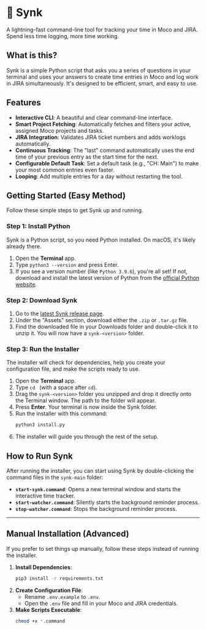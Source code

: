 # 🚀 Synk

A lightning-fast command-line tool for tracking your time in Moco and JIRA. Spend less time logging, more time working.

## What is this?

Synk is a simple Python script that asks you a series of questions in your terminal and uses your answers to create time entries in Moco and log work in JIRA simultaneously. It's designed to be efficient, smart, and easy to use.

## Features

* **Interactive CLI**: A beautiful and clear command-line interface.
* **Smart Project Fetching**: Automatically fetches and filters your active, assigned Moco projects and tasks.
* **JIRA Integration**: Validates JIRA ticket numbers and adds worklogs automatically.
* **Continuous Tracking**: The "last" command automatically uses the end time of your previous entry as the start time for the next.
* **Configurable Default Task**: Set a default task (e.g., "CH: Main") to make your most common entries even faster.
* **Looping**: Add multiple entries for a day without restarting the tool.

## Getting Started (Easy Method)

Follow these simple steps to get Synk up and running.

### Step 1: Install Python

Synk is a Python script, so you need Python installed. On macOS, it's likely already there.

1.  Open the **Terminal** app.
2.  Type `python3 --version` and press Enter.
3.  If you see a version number (like `Python 3.9.6`), you're all set! If not, download and install the latest version of Python from the [official Python website](https://www.python.org/downloads/).

### Step 2: Download Synk

1.  Go to the [latest Synk release page](https://github.com/vass-cornelius/synk/releases/latest).
2.  Under the "Assets" section, download either the `.zip` or `.tar.gz` file.
3.  Find the downloaded file in your Downloads folder and double-click it to unzip it. You will now have a `synk-<version>` folder.

### Step 3: Run the Installer

The installer will check for dependencies, help you create your configuration file, and make the scripts ready to use.

1.  Open the **Terminal** app.
2.  Type `cd ` (with a space after `cd`).
3.  Drag the `synk-<version>` folder you unzipped and drop it directly onto the Terminal window. The path to the folder will appear.
4.  Press **Enter**. Your terminal is now inside the Synk folder.
5.  Run the installer with this command:
    ```bash
    python3 install.py
    ```
6.  The installer will guide you through the rest of the setup.

## How to Run Synk

After running the installer, you can start using Synk by double-clicking the command files in the `synk-main` folder:

* **`start-synk.command`**: Opens a new terminal window and starts the interactive time tracker.
* **`start-watcher.command`**: Silently starts the background reminder process.
* **`stop-watcher.command`**: Stops the background reminder process.

---

## Manual Installation (Advanced)

If you prefer to set things up manually, follow these steps instead of running the installer.

1.  **Install Dependencies**:
    ```bash
    pip3 install -r requirements.txt
    ```
2.  **Create Configuration File**:
    * Rename `.env.example` to `.env`.
    * Open the `.env` file and fill in your Moco and JIRA credentials.
3.  **Make Scripts Executable**:
    ```bash
    chmod +x *.command
    ```